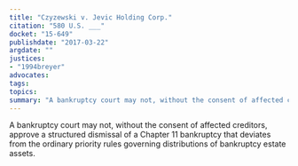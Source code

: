 ```yaml
---
title: "Czyzewski v. Jevic Holding Corp."
citation: "580 U.S. ___"
docket: "15-649"
publishdate: "2017-03-22"
argdate: ""
justices:
- "1994breyer"
advocates:
tags:
topics:
summary: "A bankruptcy court may not, without the consent of affected creditors, approve a structured dismissal of a Chapter 11 bankruptcy that deviates from the ordinary priority rules governing distributions of bankruptcy estate assets."
---
```

A bankruptcy court may not, without the consent of affected creditors, approve a structured dismissal of a Chapter 11 bankruptcy that deviates from the ordinary priority rules governing distributions of bankruptcy estate assets.

